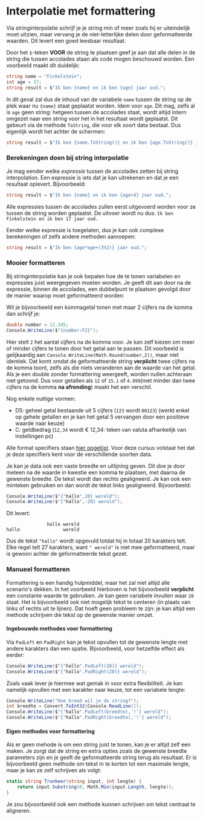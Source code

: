 # Interpolatie met formattering

Via stringinterpolatie schrijf je je string min of meer zoals hij er uiteindelijk moet uitzien, maar vervang je de niet-letterlijke delen door geformatteerde waarden. Dit levert een goed leesbaar resultaat.

Door het `$`-teken **VOOR** de string te plaatsen geef je aan dat alle delen in de string die tussen accolades staan als code mogen beschouwd worden. Een voorbeeld maakt dit duidelijk:

```csharp
string name = "Finkelstein";
int age = 17;
string result = $"Ik ben {name} en ik ben {age} jaar oud.";
```

In dit geval zal dus de inhoud van de variabele `name` tussen de string op de plek waar nu `{name}` staat geplaatst worden. Idem voor `age`. Dit mag, zelfs al is `age` geen string: hetgeen tussen de accolades staat, wordt altijd intern omgezet naar een string voor het in het resultaat wordt geplaatst. Dit gebeurt via de methode `ToString`, die voor elk soort data bestaat. Dus eigenlijk wordt het achter de schermen:

```csharp
string result = $"Ik ben {name.ToString()} en ik ben {age.ToString()} jaar oud.";
```

### Berekeningen doen bij string interpolatie

Je mag eender welke _expressie_ tussen de accolades zetten bij string interpolation. Een expressie is iets dat je kan uitrekenen en dat je een resultaat oplevert. Bijvoorbeeld:

```csharp
string result = $"Ik ben {name} en ik ben {age+4} jaar oud.";
```

Alle expressies tussen de accolades zullen eerst uitgevoerd worden voor ze tussen de string worden geplaatst. De uitvoer wordt nu dus: `Ik ben Finkelstein en ik ben 17 jaar oud.`

Eender welke expressie is toegelaten, dus je kan ook complexe berekeningen of zelfs andere methoden aanroepen:

```csharp
string result = $"Ik ben {age*age+(3%2)} jaar oud.";
```

### Mooier formatteren

Bij stringinterpolatie kan je ook bepalen hoe de te tonen variabelen en expressies juist weergegeven moeten worden. Je geeft dit aan door na de expressie, binnen de accolades, een dubbelpunt te plaatsen gevolgd door de manier waarop moet geformatteerd worden:

Wil je bijvoorbeeld een kommagetal tonen met maar 2 cijfers na de komma dan schrijf je:

```csharp
double number = 12.345;
Console.WriteLine($"{number:F2}");
```

Hier stelt `2` het aantal cijfers na de komma voor. Je kan zelf kiezen om meer of minder cijfers te tonen door het getal aan te passen. Dit voorbeeld is gelijkaardig aan `Console.WriteLine(Math.Round(number,2))`, maar niet identiek. Dat komt omdat de geformatteerde string **verplicht** twee cijfers na de komma toont, zelfs als die niets veranderen aan de waarde van het getal. Als je een double zonder formattering weergeeft, worden nullen achteraan niet getoond. Dus voor getallen als `12` of `15.1` of `4.999`(met minder dan twee cijfers na de komma **na afronding**) maakt het een verschil.&#x20;

Nog enkele nuttige vormen:

* D5: geheel getal bestaande uit 5 cijfers (`123` wordt `00123`) (werkt enkel op gehele getallen en je kan het getal 5 vervangen door een positieve waarde naar keuze)
* C: geldbedrag (`12,34` wordt € 12,34: teken van valuta afhankelijk van instellingen pc)

Alle format specifiers staan [hier opgelijst](https://docs.microsoft.com/en-us/dotnet/standard/base-types/standard-numeric-format-strings). Voor deze cursus volstaat het dat je deze specifiers kent voor de verschillende soorten data.

Je kan je data ook een vaste breedte en uitlijning geven. Dit doe je door meteen na de waarde in kwestie een komma te plaatsen, met daarna de gewenste breedte. De tekst wordt dan rechts gealigneerd. Je kan ook een minteken gebruiken en dan wordt de tekst links gealigneerd. Bijvoorbeeld:

```csharp
Console.WriteLine($"{"hallo",20} wereld");
Console.WriteLine($"{"hallo",-20} wereld");
```

Dit levert:

```
               hallo wereld
hallo                wereld
```

Dus de tekst `"hallo"` wordt opgevuld totdat hij in totaal 20 karakters telt. Elke regel telt 27 karakters, want `" wereld"` is niet mee geformatteerd, maar is gewoon achter de geformatteerde tekst gezet.

### Manueel formatteren

Formattering is een handig hulpmiddel, maar het zal niet altijd alle scenario's dekken. In het voorbeeld hierboven is het bijvoorbeeld **verplicht** een constante waarde te gebruiken. Je kan geen variabele invullen waar `20` staat. Het is bijvoorbeeld ook niet mogelijk tekst te centeren (in plaats van links of rechts uit te lijnen). Dat hoeft geen probleem te zijn: je kan altijd een methode schrijven die tekst op de gewenste manier omzet.

#### Ingebouwde methodes voor formattering

Via `PadLeft` en `PadRight` kan je tekst opvullen tot de gewenste lengte met andere karakters dan een spatie. Bijvoorbeeld, voor hetzelfde effect als eerder:

```csharp
Console.WriteLine($"{"hallo".PadLeft(20)} wereld");
Console.WriteLine($"{"hallo".PadRight(20)} wereld");
```

Zoals vaak lever je hiermee wat gemak in voor extra flexibiliteit. Je kan namelijk opvullen met een karakter naar keuze, tot een variabele lengte:

```csharp
Console.WriteLine("Hoe breed wil je de string?");
int breedte = Convert.ToInt32(Console.ReadLine());
Console.WriteLine($"{"hallo".PadLeft(breedte),'!'} wereld");
Console.WriteLine($"{"hallo".PadRight(breedte),'!'} wereld");
```

#### Eigen methodes voor formattering

Als er geen mehode is om een string juist te tonen, kan je er altijd zelf een maken. Je zorgt dat de string en extra opties zoals de gewenste breedte parameters zijn en je geeft de geformatteerde string terug als resultaat. Er is bijvoorbeeld geen methode om tekst in te korten tot een maximale lengte, maar je kan ze zelf schrijven als volgt:

```csharp
static string Trunkeer(string input, int lengte) {
    return input.Substring(0, Math.Min(input.Length, lengte));
}
```

Je zou bijvoorbeeld ook een methode kunnen schrijven om tekst centraal te aligneren.
